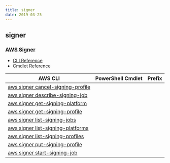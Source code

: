 ```yaml
---
title: signer
date: 2019-03-25
---
```


## signer

### [AWS Signer](https://aws.amazon.com/certificate-manager/)

* [CLI Reference](https://docs.aws.amazon.com/cli/latest/reference/signer/index.html)
* Cmdlet Reference

|AWS CLI|PowerShell Cmdlet|Prefix|
|----|----|:--:|
|[aws signer cancel-signing-profile](https://docs.aws.amazon.com/cli/latest/reference/signer/cancel-signing-profile.html)|||
|[aws signer describe-signing-job](https://docs.aws.amazon.com/cli/latest/reference/signer/describe-signing-job.html)|||
|[aws signer get-signing-platform](https://docs.aws.amazon.com/cli/latest/reference/signer/get-signing-platform.html)|||
|[aws signer get-signing-profile](https://docs.aws.amazon.com/cli/latest/reference/signer/get-signing-profile.html)|||
|[aws signer list-signing-jobs](https://docs.aws.amazon.com/cli/latest/reference/signer/list-signing-jobs.html)|||
|[aws signer list-signing-platforms](https://docs.aws.amazon.com/cli/latest/reference/signer/list-signing-platforms.html)|||
|[aws signer list-signing-profiles](https://docs.aws.amazon.com/cli/latest/reference/signer/list-signing-profiles.html)|||
|[aws signer put-signing-profile](https://docs.aws.amazon.com/cli/latest/reference/signer/put-signing-profile.html)|||
|[aws signer start-signing-job](https://docs.aws.amazon.com/cli/latest/reference/signer/start-signing-job.html)|||

